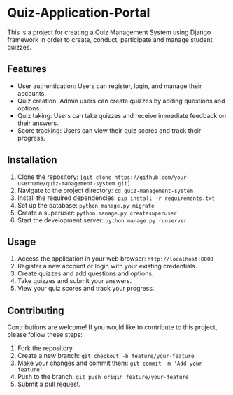 # Quiz-Application-Portal
 This is a project for creating a Quiz Management System using Django framework in order to create, conduct, participate and manage student quizzes.

## Features

- User authentication: Users can register, login, and manage their accounts.
- Quiz creation: Admin users can create quizzes by adding questions and options.
- Quiz taking: Users can take quizzes and receive immediate feedback on their answers.
- Score tracking: Users can view their quiz scores and track their progress.

## Installation

1. Clone the repository: `[git clone https://github.com/your-username/quiz-management-system.git]`
2. Navigate to the project directory: `cd quiz-management-system`
3. Install the required dependencies: `pip install -r requirements.txt`
4. Set up the database: `python manage.py migrate`
5. Create a superuser: `python manage.py createsuperuser`
6. Start the development server: `python manage.py runserver`

## Usage

1. Access the application in your web browser: `http://localhost:8000`
2. Register a new account or login with your existing credentials.
3. Create quizzes and add questions and options.
4. Take quizzes and submit your answers.
5. View your quiz scores and track your progress.

## Contributing

Contributions are welcome! If you would like to contribute to this project, please follow these steps:

1. Fork the repository.
2. Create a new branch: `git checkout -b feature/your-feature`
3. Make your changes and commit them: `git commit -m 'Add your feature'`
4. Push to the branch: `git push origin feature/your-feature`
5. Submit a pull request.
